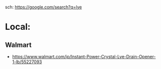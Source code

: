 sch: https://google.com/search?q=lye

# Local:
## Walmart
- https://www.walmart.com/ip/Instant-Power-Crystal-Lye-Drain-Opener-1-lb/55227093
